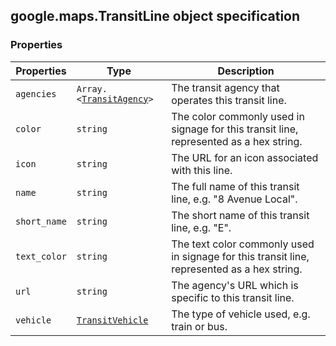 <h2 id="TransitLine">
google.maps.TransitLine
object specification
</h2><h3>Properties</h3><table summary="interface TransitLine - Properties" width="100%">
<thead>
<tr><th>Properties</th>
<th>Type</th>
<th>Description</th>
</tr></thead>
<tbody>
<tr>
<td><code>agencies</code></td>
<td><code>Array.&lt;<a href="https://github.com/amenadiel/google-maps-documentation/blob/master/docs/google.maps.TransitAgency.md">TransitAgency</a>&gt;</code></td>
<td>The transit agency that operates this transit line.</td>
</tr>
<tr>
<td><code>color</code></td>
<td><code>string</code></td>
<td>The color commonly used in signage for this transit line, represented as a hex string.</td>
</tr>
<tr>
<td><code>icon</code></td>
<td><code>string</code></td>
<td>The URL for an icon associated with this line.</td>
</tr>
<tr>
<td><code>name</code></td>
<td><code>string</code></td>
<td>The full name of this transit line, e.g. "8 Avenue Local".</td>
</tr>
<tr>
<td><code>short_name</code></td>
<td><code>string</code></td>
<td>The short name of this transit line, e.g. "E".</td>
</tr>
<tr>
<td><code>text_color</code></td>
<td><code>string</code></td>
<td>The text color commonly used in signage for this transit line, represented as a hex string.</td>
</tr>
<tr>
<td><code>url</code></td>
<td><code>string</code></td>
<td>The agency's URL which is specific to this transit line.</td>
</tr>
<tr>
<td><code>vehicle</code></td>
<td><code><a href="https://github.com/amenadiel/google-maps-documentation/blob/master/docs/google.maps.TransitVehicle.md">TransitVehicle</a></code></td>
<td>The type of vehicle used, e.g. train or bus.</td>
</tr>
</tbody>
</table>